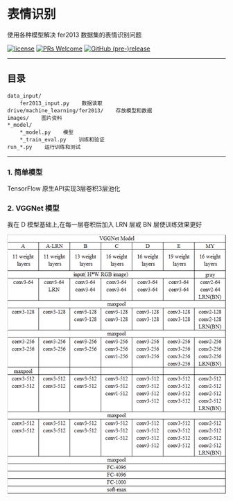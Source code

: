 # 表情识别

使用各种模型解决 fer2013 数据集的表情识别问题

[![license](https://img.shields.io/github/license/go88/fer2013-recognition.svg?style=for-the-badge)](https://choosealicense.com/licenses/mit/)
[![PRs Welcome](https://img.shields.io/badge/PRs-welcome-brightgreen.svg?style=for-the-badge)](https://github.com/go88/fer2013-recognition/pulls)
[![GitHub (pre-)release](https://img.shields.io/github/release/go88/fer2013-recognition/all.svg?style=for-the-badge)](https://github.com/go88/fer2013-recognition/releases)

---

## 目录

```text
data_input/
    fer2013_input.py    数据读取
drive/machine_learning/fer2013/    存放模型和数据
images/    图片资料
*_model/
    *_model.py    模型
    *_train_eval.py    训练和验证
run_*.py    运行训练和测试
```

---

### 1. 简单模型

TensorFlow 原生API实现3层卷积3层池化

### 2. VGGNet 模型

我在 D 模型基础上,在每一层卷积后加入 LRN 层或 BN 层使训练效果更好

![VGGNet](images/VGGNet.png)
